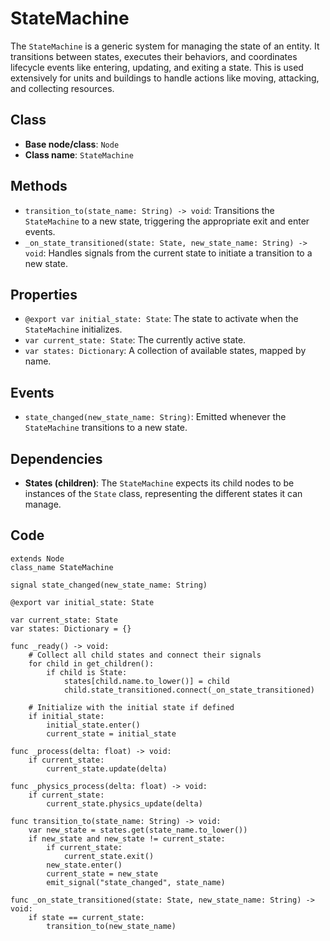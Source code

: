 # StateMachine

The `StateMachine` is a generic system for managing the state of an entity. It transitions between states, executes their behaviors, and coordinates lifecycle events like entering, updating, and exiting a state. This is used extensively for units and buildings to handle actions like moving, attacking, and collecting resources.

## **Class**

- **Base node/class**: `Node`
- **Class name**: `StateMachine`

## **Methods**

- `transition_to(state_name: String) -> void`: Transitions the `StateMachine` to a new state, triggering the appropriate exit and enter events.
- `_on_state_transitioned(state: State, new_state_name: String) -> void`: Handles signals from the current state to initiate a transition to a new state.

## **Properties**

- `@export var initial_state: State`: The state to activate when the `StateMachine` initializes.
- `var current_state: State`: The currently active state.
- `var states: Dictionary`: A collection of available states, mapped by name.

## **Events**

- `state_changed(new_state_name: String)`: Emitted whenever the `StateMachine` transitions to a new state.

## **Dependencies**

- **States (children)**: The `StateMachine` expects its child nodes to be instances of the `State` class, representing the different states it can manage.

## Code

```gdscript
extends Node
class_name StateMachine

signal state_changed(new_state_name: String)

@export var initial_state: State

var current_state: State
var states: Dictionary = {}

func _ready() -> void:
    # Collect all child states and connect their signals
    for child in get_children():
        if child is State:
            states[child.name.to_lower()] = child
            child.state_transitioned.connect(_on_state_transitioned)
    
    # Initialize with the initial state if defined
    if initial_state:
        initial_state.enter()
        current_state = initial_state

func _process(delta: float) -> void:
    if current_state:
        current_state.update(delta)

func _physics_process(delta: float) -> void:
    if current_state:
        current_state.physics_update(delta)

func transition_to(state_name: String) -> void:
    var new_state = states.get(state_name.to_lower())
    if new_state and new_state != current_state:
        if current_state:
            current_state.exit()
        new_state.enter()
        current_state = new_state
        emit_signal("state_changed", state_name)

func _on_state_transitioned(state: State, new_state_name: String) -> void:
    if state == current_state:
        transition_to(new_state_name)
```